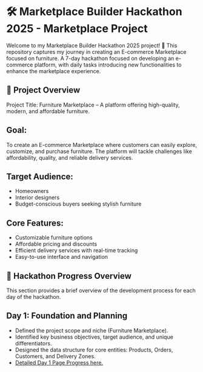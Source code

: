   # 🛠️ Marketplace Builder Hackathon 2025 - Marketplace Project
Welcome to my Marketplace Builder Hackathon 2025 project! 🎉 This repository captures my journey in creating an E-commerce Marketplace focused on furniture. A 7-day hackathon focused on developing an e-commerce platform, with daily tasks introducing new functionalities to enhance the marketplace experience.

## 🚀 Project Overview
Project Title:
Furniture Marketplace – A platform offering high-quality, modern, and affordable furniture.

 ## Goal:
To create an E-commerce Marketplace where customers can easily explore, customize, and purchase furniture. The platform will tackle challenges like affordability, quality, and reliable delivery services.

 ## Target Audience:
 - Homeowners
 - Interior designers
 - Budget-conscious buyers seeking stylish furniture

 ## Core Features:
 - Customizable furniture options
 - Affordable pricing and discounts
 - Efficient delivery services with real-time tracking
 - Easy-to-use interface and navigation

 ## 📅 Hackathon Progress Overview
This section provides a brief overview of the development process for each day of the hackathon.

## Day 1: Foundation and Planning
 - Defined the project scope and niche (Furniture Marketplace).
 - Identified key business objectives, target audience, and unique differentiators.
 - Designed the data structure for core entities: Products, Orders, Customers, and Delivery Zones.
 - [Detailed Day 1 Page Progress here.](./Day1/README.md)
   
